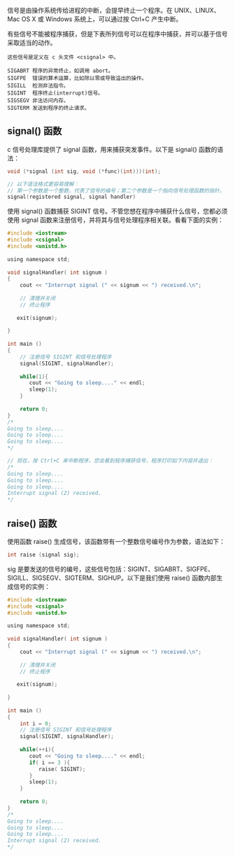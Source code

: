 
信号是由操作系统传给进程的中断，会提早终止一个程序。在 UNIX、LINUX、Mac OS X 或 Windows 系统上，可以通过按 Ctrl+C 产生中断。

有些信号不能被程序捕获，但是下表所列信号可以在程序中捕获，并可以基于信号采取适当的动作。
```
这些信号是定义在 c 头文件 <csignal> 中。

SIGABRT	程序的异常终止，如调用 abort。
SIGFPE	错误的算术运算，比如除以零或导致溢出的操作。
SIGILL	检测非法指令。
SIGINT	程序终止(interrupt)信号。
SIGSEGV	非法访问内存。
SIGTERM	发送到程序的终止请求。
```

## signal() 函数
c 信号处理库提供了 signal 函数，用来捕获突发事件。以下是 signal() 函数的语法：
```c
void (*signal (int sig, void (*func)(int)))(int); 

// 以下语法格式更容易理解：
// 第一个参数是一个整数，代表了信号的编号；第二个参数是一个指向信号处理函数的指针。
signal(registered signal, signal handler)
```

使用 signal() 函数捕获 SIGINT 信号。不管您想在程序中捕获什么信号，您都必须使用 signal 函数来注册信号，并将其与信号处理程序相关联。看看下面的实例：
```c
#include <iostream>
#include <csignal>
#include <unistd.h>
 
using namespace std;
 
void signalHandler( int signum )
{
    cout << "Interrupt signal (" << signum << ") received.\n";
 
    // 清理并关闭
    // 终止程序  
 
   exit(signum);  
 
}
 
int main ()
{
    // 注册信号 SIGINT 和信号处理程序
    signal(SIGINT, signalHandler);  
 
    while(1){
       cout << "Going to sleep...." << endl;
       sleep(1);
    }
 
    return 0;
}
/*
Going to sleep....
Going to sleep....
Going to sleep....
*/

// 现在，按 Ctrl+C 来中断程序，您会看到程序捕获信号，程序打印如下内容并退出：
/*
Going to sleep....
Going to sleep....
Going to sleep....
Interrupt signal (2) received.
*/
```

## raise() 函数
使用函数 raise() 生成信号，该函数带有一个整数信号编号作为参数，语法如下：
```c
int raise (signal sig);
```
sig 是要发送的信号的编号，这些信号包括：SIGINT、SIGABRT、SIGFPE、SIGILL、SIGSEGV、SIGTERM、SIGHUP。以下是我们使用 raise() 函数内部生成信号的实例：
```c
#include <iostream>
#include <csignal>
#include <unistd.h>
 
using namespace std;
 
void signalHandler( int signum )
{
    cout << "Interrupt signal (" << signum << ") received.\n";
 
    // 清理并关闭
    // 终止程序 
 
   exit(signum);  
 
}
 
int main ()
{
    int i = 0;
    // 注册信号 SIGINT 和信号处理程序
    signal(SIGINT, signalHandler);  
 
    while(++i){
       cout << "Going to sleep...." << endl;
       if( i == 3 ){
          raise( SIGINT);
       }
       sleep(1);
    }
 
    return 0;
}
/*
Going to sleep....
Going to sleep....
Going to sleep....
Interrupt signal (2) received.
*/
```
